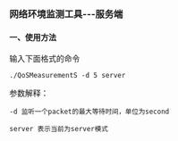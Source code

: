 ### 网络环境监测工具---服务端

#### 一、使用方法

输入下面格式的命令

```shell
./QoSMeasurementS -d 5 server
```

参数解释：

`-d 监听一个packet的最大等待时间，单位为second`

`server 表示当前为server模式`